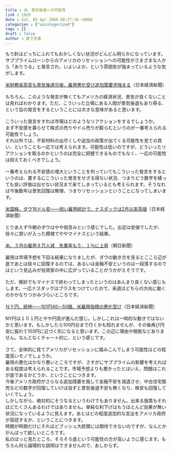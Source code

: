 ```yaml
---
title : 米、景気後退への可能性
link : 1929
date : Sat, 05 Apr 2008 08:27:36 +0000
categories : ["uncategorized"]
tags : []
draft : false
author : 倉下忠憲
---
```


もう針はどっちにふれてもおかしくない状況がどんどん明らかになっています。<BR>サブプライムローンからのアメリカのリセッションへの可能性がさまざまな人から「ありうる」と発言され、いよいよか、という雰囲気が強まっているような気がします。<BR><BR><A HREF="http://www.nikkei.co.jp/news/main/20080405AT2M0501605042008.html" TARGET="_blank">米財務省高官も景気後退示唆、雇用悪化受け追加策要求強まる</A>（日本経済新聞）<BR><BR>もちろん、このような発言が無くてもアメリカの経済状況、景気が良くないことは見ればわかります。ただ、こういった立場にある人間が景気後退もあり得る、という旨の発言をするということには大きな意味があると思います。<BR><BR>こういった発言をすれば市場はどのようなリアクションをするでしょうか。<BR>まず不安感を募らせて株式の売りやドル売りが膨らむというのが一番考えられる可能性でしょう。<BR>それ以外では、不安材料の出尽くしや追加の政策が出てくる可能性を見ての買い、ということも一応では考えられます。可能性は低いのですが、どういったリアクションを取るのかというのは完全に把握できるものでもなく、一応の可能性は抑えておくべきでしょう。<BR><BR>一番考えられる不安感の増大ということを判っていてもこういった発言をするというのは、要するにこういった発言をせざる得ない状況、つまりどう数字を繕っても良い評価は出せない状況まで来てしまっているとも考えられます。そうなれば今後数年は景気回復は無理、つまりリセッションということになってしまいます。<BR><BR><A HREF="http://www.nikkei.co.jp/news/market/20080405c8ASB7IAA05050408.html" TARGET="_blank">米国株、ダウ16ドル安――弱い雇用統計で、ナスダックは2月以来高値</A>（日本経済新聞）<BR><BR>とりあえず今朝のダウはやや弱含みという感じでした。出足は安値でしたが、徐々に買いが入った模様でややマイナスという結果。<BR><BR><A HREF="http://www.asahi.com/business/update/0405/TKY200804040367.html" TARGET="_blank">米、３月の雇用８万人減　失業率も５．１％に上昇</A>（朝日新聞）<BR><BR>雇用は市場予想を下回る結果になりましたが、ダウの動き方を見るとここら辺が底であとは徐々に回復するのでは、あるいは金融不安というのは一段落するのではという見込みが投資家の中に広がっていることがうかがえそうです。<BR><BR>ただ、微妙でもマイナスで終わってしまったというのはあんまり良くない感じもします。一応ナスダックはプラスをつけていたので、来週はどちらの方向に動くのかかなりつかみづらいところです。<BR><BR><A HREF="http://www.nikkei.co.jp/news/market/20080405m2ASM7IAA05050408.html" TARGET="_blank">ＮＹ円、続伸――101円40―50銭、米雇用指標の悪化受け</A>（日本経済新聞）<BR><BR>NY円は１０１円とやや円高が進んだ感じ。しかしこれは一時的な動きではないかと思います。もしかしたら100円台まで行くかも知れませんが、その後再び円安に振れて103円に近づく形になると思います。この辺に理由や根拠などありません。なんとなくチャート的に、という感じです。<BR><BR>さて、全体的に見てアメリカがリセッションに踏みこんでしまう可能性はどの程度高いモノでしょうか。<BR>雇用の悪化はかなり悪いところですが、さすがにサブプライムの影響を考えればある程度は考えられることです。市場予想よりも悪かったとはいえ、問題はこれが底であるかどうか、ということにつきます。<BR>今後アメリカ政府がさらなる追加措置を施して金融不安を減退させ、中古住宅販売などの数字が回復していけば自ずと景気後退不安も無くなり、株安も回復していくでしょう。<BR>しかしながら、絶対的にそうなるというわけでもありません。出来る施策もそれほどたくさんあるわけではありません。単純な利下げはもうほとんど効果が無い状況になっているように見えます。あとはどの程度追加的な支出をアメリカ政府が容認するか、ということにつきます。<BR>時期が時期だけにそれほどブッシュ大統領には期待できないのですが、なんとかがんばって欲しいところです。<BR>私のばっと見たところ、そろそろ底という可能性の方が高いように感じます。もちろん何ら論理的な説明はできませんので、あしからず。<BR><br><br>
